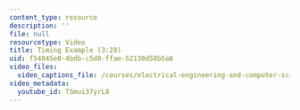 ```yaml
---
content_type: resource
description: ''
file: null
resourcetype: Video
title: Timing Example (3:28)
uid: f54045e0-4bdb-c5d8-ffae-52130d58b5a8
video_files:
  video_captions_file: /courses/electrical-engineering-and-computer-science/6-004-computation-structures-spring-2017/c5/c5s2/c5s2v6/timing-example-3-28-/TSmui37yrL8.vtt
video_metadata:
  youtube_id: TSmui37yrL8
---
```

